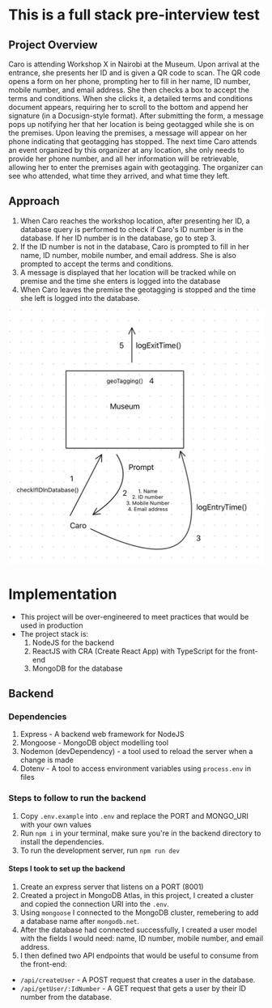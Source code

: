 # This is a full stack pre-interview test

## Project Overview

Caro is attending Workshop X in Nairobi at the Museum. Upon arrival at the entrance, she presents her ID and is given a QR code to scan. The QR code opens a form on her phone, prompting her to fill in her name, ID number, mobile number, and email address. She then checks a box to accept the terms and conditions. When she clicks it, a detailed terms and conditions document appears, requiring her to scroll to the bottom and append her signature (in a Docusign-style format). After submitting the form, a message pops up notifying her that her location is being geotagged while she is on the premises. Upon leaving the premises, a message will appear on her phone indicating that geotagging has stopped. The next time Caro attends an event organized by this organizer at any location, she only needs to provide her phone number, and all her information will be retrievable, allowing her to enter the premises again with geotagging. The organizer can see who attended, what time they arrived, and what time they left.

## Approach

1. ⁠When Caro reaches the workshop location, after presenting her ID, a database query is performed to check if Caro's ID number is in the database. If her ID number is in the database, go to step 3.
2. ⁠If the ID number is not in the database, Caro is prompted to fill in her name, ID number, mobile number, and email address. She is also prompted to accept the terms and conditions.
3. ⁠A message is displayed that her location will be tracked while on premise and the time she enters is logged into the database
4. ⁠When Caro leaves the premise the geotagging is stopped and the time she left is logged into the database.

![alt text](image.png)

# Implementation

- This project will be over-engineered to meet practices that would be used in production
- The project stack is:
  1. NodeJS for the backend
  2. ReactJS with CRA (Create React App) with TypeScript for the front-end
  3. MongoDB for the database

## Backend

### Dependencies

1. Express - A backend web framework for NodeJS
2. Mongoose - MongoDB object modelling tool
3. Nodemon (devDependency) - a tool used to reload the server when a change is made
4. Dotenv - A tool to access environment variables using `process.env` in files

### Steps to follow to run the backend

1. Copy `.env.example` into `.env` and replace the PORT and MONGO_URI with your own values
2. Run `npm i` in your terminal, make sure you're in the backend directory to install the dependencies.
3. To run the development server, run `npm run dev`

#### Steps I took to set up the backend

1. Create an express server that listens on a PORT (8001)
2. Created a project in MongoDB Atlas, in this project, I created a cluster and copied the connection URI into the `.env`.
3. Using `mongoose` I connected to the MongoDB cluster, remebering to add a database name after `mongodb.net`.
4. After the database had connected successfully, I created a user model with the fields I would need: name, ID number, mobile number, and email address.
5. I then defined two API endpoints that would be useful to consume from the front-end:

- `/api/createUser` - A POST request that creates a user in the database.
- `/api/getUser/:IdNumber` - A GET request that gets a user by their ID number from the database.
